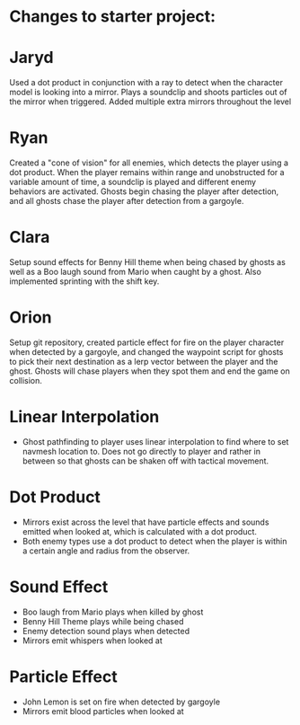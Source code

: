 # Changes to starter project:

# Jaryd

Used a dot product in conjunction with a ray to detect when the character model is looking into a mirror. Plays a soundclip and shoots particles out of the mirror when triggered. Added multiple extra mirrors throughout the level

# Ryan

Created a "cone of vision" for all enemies, which detects the player using a dot product. When the player remains within range and unobstructed for a variable amount of time, a soundclip is played and different enemy behaviors are activated. Ghosts begin chasing the player after detection, and all ghosts chase the player after detection from a gargoyle.

# Clara

Setup sound effects for Benny Hill theme when being chased by ghosts as well as a Boo laugh sound from Mario when caught by a ghost. Also implemented sprinting with the shift key.

# Orion

Setup git repository, created particle effect for fire on the player character when detected by a gargoyle, and changed the waypoint script for ghosts to pick their next destination as a lerp vector between the player and the ghost. Ghosts will chase players when they spot them and end the game on collision.


# Linear Interpolation
- Ghost pathfinding to player uses linear interpolation to find where to set navmesh location to. Does not go directly to player and rather in between so that ghosts can be shaken off with tactical movement.

# Dot Product
- Mirrors exist across the level that have particle effects and sounds emitted when looked at, which is calculated with a dot product.
- Both enemy types use a dot product to detect when the player is within a certain angle and radius from the observer.

# Sound Effect
- Boo laugh from Mario plays when killed by ghost
- Benny Hill Theme plays while being chased
- Enemy detection sound plays when detected
- Mirrors emit whispers when looked at

# Particle Effect
- John Lemon is set on fire when detected by gargoyle
- Mirrors emit blood particles when looked at
